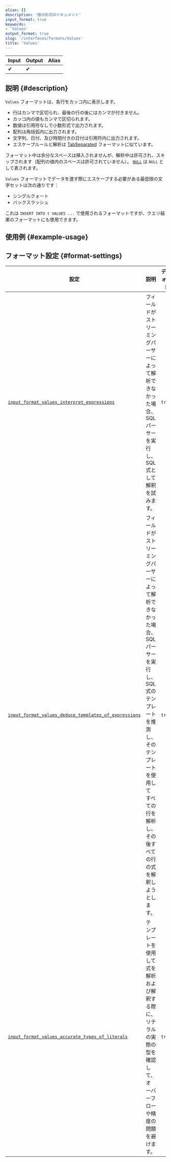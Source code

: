 ```yaml
---
alias: []
description: '値の形式のドキュメント'
input_format: true
keywords:
- 'Values'
output_format: true
slug: '/interfaces/formats/Values'
title: 'Values'
---
```




| Input | Output | Alias |
|-------|--------|-------|
| ✔     | ✔      |       |

## 説明 {#description}

`Values` フォーマットは、各行をカッコ内に表示します。

- 行はカンマで区切られ、最後の行の後にはカンマが付きません。
- カッコ内の値もカンマで区切られます。
- 数値は引用符なしで小数形式で出力されます。
- 配列は角括弧内に出力されます。
- 文字列、日付、及び時間付きの日付は引用符内に出力されます。
- エスケープルールと解析は [TabSeparated](TabSeparated/TabSeparated.md) フォーマットに似ています。

フォーマット中は余分なスペースは挿入されませんが、解析中は許可され、スキップされます（配列の値内のスペースは許可されていません）。 
[`NULL`](/sql-reference/syntax.md) は `NULL` として表されます。

`Values` フォーマットでデータを渡す際にエスケープする必要がある最低限の文字セットは次の通りです：
- シングルクォート
- バックスラッシュ

これは `INSERT INTO t VALUES ...` で使用されるフォーマットですが、クエリ結果のフォーマットにも使用できます。

## 使用例 {#example-usage}

## フォーマット設定 {#format-settings}

| 設定                                                                                                                                                      | 説明                                                                                                                                                                                           | デフォルト |
|---------------------------------------------------------------------------------------------------------------------------------------------------------|-----------------------------------------------------------------------------------------------------------------------------------------------------------------------------------------------|-----------|
| [`input_format_values_interpret_expressions`](../../operations/settings/settings-formats.md/#input_format_values_interpret_expressions)                | フィールドがストリーミングパーサーによって解析できなかった場合、SQLパーサーを実行し、SQL式として解釈を試みます。                                                                      | `true`    |
| [`input_format_values_deduce_templates_of_expressions`](../../operations/settings/settings-formats.md/#input_format_values_deduce_templates_of_expressions) | フィールドがストリーミングパーサーによって解析できなかった場合、SQLパーサーを実行し、SQL式のテンプレートを推測し、そのテンプレートを使用してすべての行を解析し、その後すべての行の式を解釈しようとします。 | `true`    |
| [`input_format_values_accurate_types_of_literals`](../../operations/settings/settings-formats.md/#input_format_values_accurate_types_of_literals)      | テンプレートを使用して式を解析および解釈する際に、リテラルの実際の型を確認して、オーバーフローや精度の問題を避けます。                                                            | `true`    |
